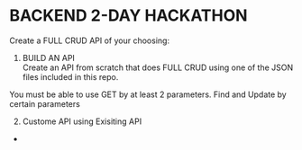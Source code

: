 # BACKEND 2-DAY HACKATHON

Create a FULL CRUD API of your choosing:

1. BUILD AN API  
Create an API from scratch that does FULL CRUD using one of the JSON files included in this repo.

You must be able to use GET by at least 2 parameters. 
Find and Update by certain parameters


2. Custome API using Exisiting API

- 